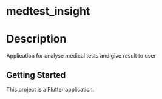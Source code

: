 # medtest_insight

# Description
Application for analyse medical tests and give result to user


## Getting Started

This project is  a Flutter application.

